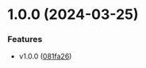 # 1.0.0 (2024-03-25)


### Features

* v1.0.0 ([081fa26](https://github.com/linxianxi/antd-table-editable/commit/081fa26987975582752b2f1647132e3f99a22f57))
